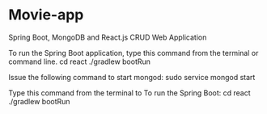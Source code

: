 # Movie-app
Spring Boot, MongoDB and React.js CRUD Web Application

To run the Spring Boot application, type this command from the terminal or command line.
cd react
./gradlew bootRun

Issue the following command to start mongod:
sudo service mongod start

Type this command from the terminal to  To run the Spring Boot:
cd react
./gradlew bootRun
